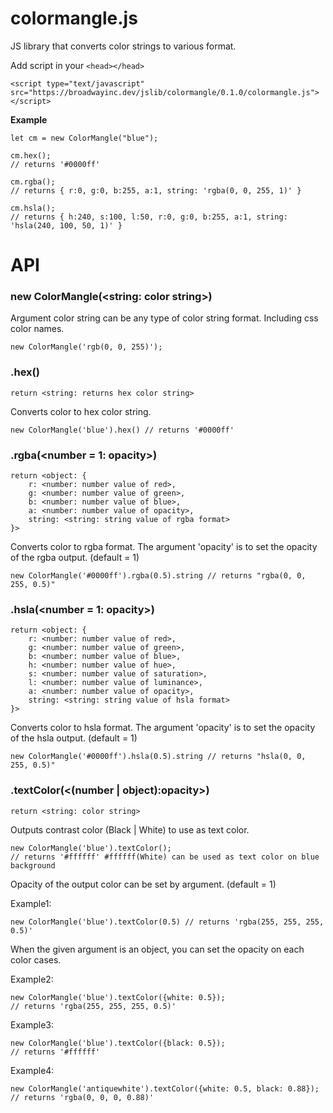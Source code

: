 # colormangle.js
JS library that converts color strings to various format.

Add script in your `<head></head>`
```
<script type="text/javascript" src="https://broadwayinc.dev/jslib/colormangle/0.1.0/colormangle.js"></script>
```

**Example**
```
let cm = new ColorMangle("blue");

cm.hex();
// returns '#0000ff'

cm.rgba();
// returns { r:0, g:0, b:255, a:1, string: 'rgba(0, 0, 255, 1)' }

cm.hsla();
// returns { h:240, s:100, l:50, r:0, g:0, b:255, a:1, string: 'hsla(240, 100, 50, 1)' }
```

# API

### new ColorMangle(<string: color string>)
Argument color string can be any type of color string format. Including css color names.

`
new ColorMangle('rgb(0, 0, 255)');
`

### .hex()
`return <string: returns hex color string>`

Converts color to hex color string.

`new ColorMangle('blue').hex() // returns '#0000ff'`

### .rgba(<number = 1: opacity>)
```
return <object: {
    r: <number: number value of red>,
    g: <number: number value of green>,
    b: <number: number value of blue>,
    a: <number: number value of opacity>,
    string: <string: string value of rgba format>
}>
```
Converts color to rgba format.
The argument 'opacity' is to set the opacity of the rgba output. (default = 1)

```
new ColorMangle('#0000ff').rgba(0.5).string // returns "rgba(0, 0, 255, 0.5)"
```

### .hsla(<number = 1: opacity>)
```
return <object: {
    r: <number: number value of red>,
    g: <number: number value of green>,
    b: <number: number value of blue>,
    h: <number: number value of hue>,
    s: <number: number value of saturation>,
    l: <number: number value of luminance>,
    a: <number: number value of opacity>,
    string: <string: string value of hsla format>
}>
```
Converts color to hsla format.
The argument 'opacity' is to set the opacity of the hsla output. (default = 1)

```
new ColorMangle('#0000ff').hsla(0.5).string // returns "hsla(0, 0, 255, 0.5)"
```

### .textColor(<(number | object):opacity>)
```
return <string: color string>
```
Outputs contrast color (Black | White) to use as text color.

```
new ColorMangle('blue').textColor();
// returns '#ffffff' #ffffff(White) can be used as text color on blue background
```

Opacity of the output color can be set by argument. (default = 1)

Example1:

`new ColorMangle('blue').textColor(0.5) // returns 'rgba(255, 255, 255, 0.5)'`

When the given argument is an object, you can set the opacity on each color cases.

Example2:

```
new ColorMangle('blue').textColor({white: 0.5});
// returns 'rgba(255, 255, 255, 0.5)'
```

Example3:

```
new ColorMangle('blue').textColor({black: 0.5});
// returns '#ffffff'
```

Example4:

```
new ColorMangle('antiquewhite').textColor({white: 0.5, black: 0.88});
// returns 'rgba(0, 0, 0, 0.88)'
```